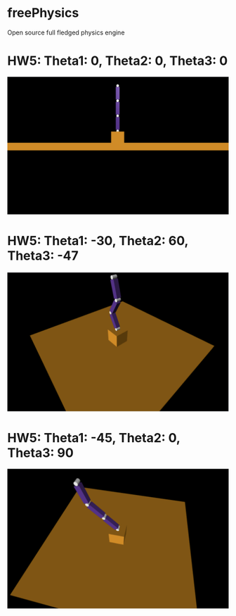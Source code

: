 # freePhysics
Open source full fledged physics engine

# HW5: Theta1: 0, Theta2: 0, Theta3: 0
![](results/0_0_0.png)
# HW5: Theta1: -30, Theta2: 60, Theta3: -47
![](results/n30_60_n47.png)
# HW5: Theta1: -45, Theta2: 0, Theta3: 90
![](results/n45_0_90.png)
